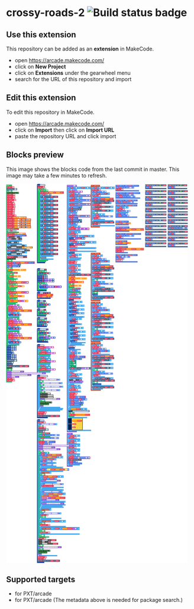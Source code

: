 # crossy-roads-2 ![Build status badge](https://github.com/unsignedarduino/crossy-roads-2/workflows/MakeCode/badge.svg)



## Use this extension

This repository can be added as an **extension** in MakeCode.

* open https://arcade.makecode.com/
* click on **New Project**
* click on **Extensions** under the gearwheel menu
* search for the URL of this repository and import

## Edit this extension

To edit this repository in MakeCode.

* open https://arcade.makecode.com/
* click on **Import** then click on **Import URL**
* paste the repository URL and click import

## Blocks preview

This image shows the blocks code from the last commit in master.
This image may take a few minutes to refresh.

![A rendered view of the blocks](https://github.com/unsignedarduino/crossy-roads-2/raw/master/.makecode/blocks.png)

## Supported targets

* for PXT/arcade
* for PXT/arcade
(The metadata above is needed for package search.)

